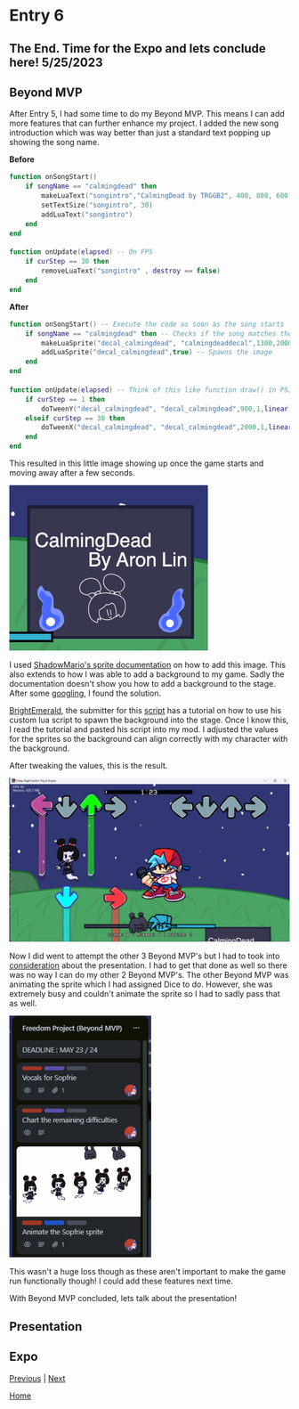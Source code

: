 # Entry 6
## The End. Time for the Expo and lets conclude here! 5/25/2023

## Beyond MVP

After Entry 5, I had some time to do my Beyond MVP. This means I can add more features that can further enhance my project. I added the new song introduction which was way better than just a standard text popping up showing the song name. 

**Before**

```lua
function onSongStart()
    if songName == "calmingdead" then
        makeLuaText("songintro","CalmingDead by TRGGB2", 400, 800, 600)
        setTextSize("songintro", 30)
        addLuaText("songintro")
    end
end

function onUpdate(elapsed) -- On FPS 
    if curStep == 30 then
        removeLuaText("songintro" , destroy == false)
    end
end
```

**After**
```lua
function onSongStart() -- Execute the code as soon as the song starts
    if songName == "calmingdead" then -- Checks if the song matches the one your playing on
        makeLuaSprite("decal_calmingdead", "calmingdeaddecal",1300,2000) -- Make the image
        addLuaSprite("decal_calmingdead",true) -- Spawns the image
    end
end

function onUpdate(elapsed) -- Think of this like function draw() in P5JS
    if curStep == 1 then
        doTweenY("decal_calmingdead", "decal_calmingdead",900,1,linear) -- Move the image upward
    elseif curStep == 30 then
        doTweenX("decal_calmingdead", "decal_calmingdead",2000,1,linear) -- Move the image to the right. Making it disappear!
    end
end
```

This resulted in this little image showing up once the game starts and moving away after a few seconds.

![image](../img/FreedomProject-1d.png)

I used [ShadowMario's sprite documentation](https://github.com/ShadowMario/FNF-PsychEngine/wiki/Lua-Script-API:-Custom-Sprites-Functions) on how to add this image. This also extends to how I was able to add a background to my game. Sadly the documentation doesn't show you how to add a background to the stage. After some [googling](https://hstatsep.github.io/students/#skills), I found the solution. 

[BrightEmerald](https://gamebanana.com/members/1884930), the submitter for this [script](https://gamebanana.com/tuts/14716) has a tutorial on how to use his custom lua script to spawn the background into the stage. Once I know this, I read the tutorial and pasted his script into my mod. I adjusted the values for the sprites so the background can align correctly with my character with the background.

After tweaking the values, this is the result.

![image](../img/FreedomProject-2d.png)

Now I did went to attempt the other 3 Beyond MVP's but I had to took into [consideration](https://hstatsep.github.io/students/#skills) about the presentation. I had to get that done as well so there was no way I can do my other 2 Beyond MVP's. The other Beyond MVP was animating the sprite which I had assigned Dice to do. However, she was extremely busy and couldn't animate the sprite so I had to sadly pass that as well. 

![image](../img/FreedomProject-3d.png)

This wasn't a huge loss though as these aren't important to make the game run functionally though! I could add these features next time.

With Beyond MVP concluded, lets talk about the presentation!

## Presentation

## Expo



[Previous](entry05.md) | [Next](entry07.md)

[Home](../README.md)